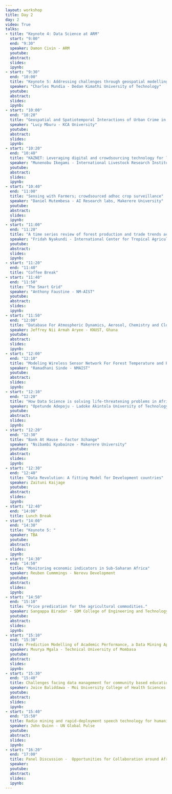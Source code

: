 ```yaml
---
layout: workshop
title: Day 2
day: 2
video: True
talks:
- title: "Keynote 4: Data Science at ARM"
  start: "9:00"
  end: "9:30"
  speaker: Damon Civin - ARM
  youtube:
  abstract:
  slides:
  ipynb:
- start: "9:30"
  end: "10:00"
  title: "Keynote 5: Addressing challenges through geospatial modelling in Kenya"
  speaker: "Charles Mundia - Dedan Kimathi University of Technology"
  youtube:
  abstract:
  slides:
  ipynb:
- start: "10:00"
  end: "10:20"
  title: "Geospatial and Spatiotemporal Interactions of Urban Crime in Nairobi Kenya"
  speaker: "Lucy Mburu - KCA University"
  youtube:
  abstract:
  slides:
  ipynb:
- start: "10:20"
  end: "10:40"
  title: "KAZNET: Leveraging digital and crowdsourcing technology for livestock market data collection"
  speaker: "Munenobu Ikegami - International Livestock Research Institute"
  youtube:
  abstract:
  slides:
  ipynb:
- start: "10:40"
  end: "11:00"
  title: "Sensing with Farmers; crowdsourced adhoc crop surveillance"
  speaker: "Daniel Mutembesa - AI Research labs, Makerere University"
  youtube:
  abstract:
  slides:
  ipynb:
- start: "11:00"
  end: "11:20"
  title: "A time series review of forest production and trade trends across the tropical region"
  speaker: "Fridah Nyakundi - International Center for Tropical Agriculture - CIAT"
  youtube:
  abstract:
  slides:
  ipynb:
- start: "11:20"
  end: "11:40"
  title: "Coffee Break"
- start: "11:40"
  end: "11:50"
  title: "The Smart Grid" 
  speaker: "Anthony Faustine - NM-AIST"
  youtube:
  abstract:
  slides:
  ipynb:
- start: "11:50"
  end: "12:00"
  title: "Database For Atmospheric Dynamics, Aerosol, Chemistry and Cloud Interactions over Southern West Africa"
  speaker: Jeffrey Nii Armah Aryee - KNUST, Ghana
  youtube:
  abstract:
  slides:
  ipynb:
- start: "12:00"
  end: "12:10"
  title: "Modeling Wireless Sensor Network For Forest Temperature and Relative Humidity Monitoring in Usambara Mountains - A review"
  speaker: "Ramadhani Sinde - NMAIST"
  youtube:
  abstract:
  slides:
  ipynb:
- start: "12:10"
  end: "12:20"
  title: "How Data Science is solving life-threatening problems in Africa plus the way forward"
  speaker: "Opetunde Adepoju - Ladoke Akintola University of Technology"
  youtube:
  abstract:
  slides:
  ipynb:
- start: "12:20"
  end: "12:30"
  title: "Bank At Hause – Factor Xchange"
  speaker: "Nsibambi Kyabainze - Makerere University"
  youtube:
  abstract:
  slides:
  ipynb:
- start: "12:30"
  end: "12:40"
  title: "Data Revolution: A fitting Model for Development countries"
  speaker: Zaituni Kaijage
  youtube:
  abstract:
  slides:
  ipynb:
- start: "12:40"
  end: "14:00"
  title: Lunch Break
- start: "14:00"
  end: "14:30"
  title: "Keynote 5: "
  speaker: TBA
  youtube:
  abstract:
  slides:
  ipynb:
- start: "14:30"
  end: "14:50"
  title: "Monitoring economic indicators in Sub-Saharan Africa"
  speaker: Reuben Cummmings - Nerevu Development
  youtube:
  abstract:
  slides:
  ipynb:
- start: "14:50"
  end: "15:10"
  title: "Price predication for the agricultural commodities."
  speaker: Sangappa Biradar - SDM College of Engineering and Technology
  youtube:
  abstract:
  slides:
  ipynb:
- start: "15:10"
  end: "15:30"
  title: Prediction Modelling of Academic Performance, a Data Mining Approach
  speaker: Mvurya Mgala - Technical University of Mombasa
  youtube:
  abstract:
  slides:
  ipynb:
- start: "15:30"
  end: "15:40"
  title: Challenges facing data management for community based education and services programs
  speaker: Joice Baliddawa - Moi University College of Health Sciences
  youtube:
  abstract:
  slides:
  ipynb:
- start: "15:40"
  end: "15:50"
  title: Radio mining and rapid-deployment speech technology for humanitarian early warning in Uganda
  speaker: John Quinn - UN Global Pulse
  youtube:
  abstract:
  slides:
  ipynb:
- start: "16:20"
  end: "17:00"
  title: Panel Discussion -  Opportunities for Collaboration around Africa
  speaker: 
  youtube:
  abstract:
  slides:
  ipynb:
---
```

